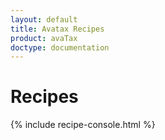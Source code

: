 ```yaml
---
layout: default
title: Avatax Recipes
product: avaTax
doctype: documentation
---
```

<div>
<h1>Recipes</h1>
{% include recipe-console.html %}
</div>